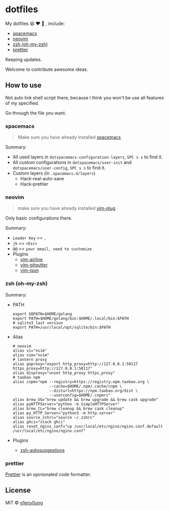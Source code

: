 # dotfiles

My dotfiles :satisfied: :heart: :see_no_evil: , include:

- [spacemacs](#spacemacs)
- [neovim](#neovim)
- [zsh (oh-my-zsh)](#zsh-oh-my-zsh)
- [prettier](#prettier)

Keeping updates.

Welcome to contribute awesome ideas.

## How to use

Not auto link shell script there, because I think you won't be use all features of my specified.

Go through the file you want.

### spacemacs

> Make sure you have already installed [spacemacs](http://spacemacs.org/)

Summary:

- All used layers in `dotspacemacs-configuration-layers`, `SPC s s` to find it.
- All custom configurations in `dotspacemacs/user-init` and `dotspacemacs/user-config`, `SPC s s` to find it.
- Custom layers (in `.spacemacs.d/layers`)
  - Hack-real-auto-save
  - Hack-prettier

### neovim

> make sure you have already installed  [vim-plug](https://github.com/junegunn/vim-plug)

Only basic configurations there.

Summary:

- `Leader Key` == `,`
- `jk` == `<Esc>`
- `@@` == `your email, need to customize`
- Plugins
  - [vim-airline](https://github.com/vim-airline/vim-airline)
  - [vim-gitgutter](https://github.com/airblade/vim-gitgutter)
  - [vim-json](https://github.com/elzr/vim-json)

### zsh (oh-my-zsh)

Summary:

- PATH

  ```shell
  export GOPATH=$HOME/golang
  export PATH=$HOME/golang/bin:$HOME/.local/bin:$PATH
  # sqlite3 last version
  export PATH=/usr/local/opt/sqlite/bin:$PATH
  ```

- Alias

  ```shell
  # neovim
  alias vi="nvim"
  alias vim="nvim"
  # lantern proxy
  alias goproxy="export http_proxy=http://127.0.0.1:50117 https_proxy=http://127.0.0.1:50117"
  alias disproxy="unset http_proxy https_proxy"
  # taobao npm
  alias cnpm="npm --registry=https://registry.npm.taobao.org \
                  --cache=$HOME/.npm/.cache/cnpm \
                  --disturl=https://npm.taobao.org/dist \
                  --userconfig=$HOME/.cnpmrc"
  alias brew_UG="brew update && brew upgrade && brew cask upgrade"
  alias pyHTTPServer="python -m SimpleHTTPServer"
  alias brew_CL="brew cleanup && brew cask cleanup"
  alias py_HTTP_Server="python3 -m http.server"
  alias source_zshrc="source ~/.zshrc"
  alias ghci="stack ghci"
  alias reset_nginx_conf="cp /usr/local/etc/nginx/nginx.conf.default /usr/local/etc/nginx/nginx.conf"
  ```

- Plugins

  - [zsh-autosuggestions](https://github.com/zsh-users/zsh-autosuggestions)

### prettier

[Prettier](https://prettier.io/) is an opinionated code formatter. 

## License

MIT &copy; [g1eny0ung](https://github.com/g1eny0ung)
